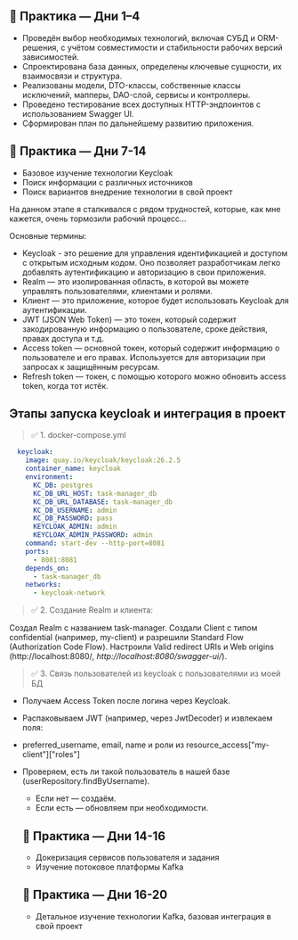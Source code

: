 ## 🔧 Практика — Дни 1–4

* Проведён выбор необходимых технологий, включая СУБД и ORM-решения, с учётом совместимости и стабильности рабочих версий зависимостей.
* Спроектирована база данных, определены ключевые сущности, их взаимосвязи и структура.
* Реализованы модели, DTO-классы, собственные классы исключений, мапперы, DAO-слой, сервисы и контроллеры.
* Проведено тестирование всех доступных HTTP-эндпоинтов с использованием Swagger UI.
* Сформирован план по дальнейшему развитию приложения.

## 🔧 Практика — Дни 7-14
* Базовое изучение технологии Keycloak
* Поиск информации с различных источников
* Поиск вариантов внедрение технологии в свой проект

На данном этапе я сталкивался с рядом трудностей, которые, как мне кажется, очень тормозили рабочий процесс...

Основные термины:
* Keycloak - это решение для управления идентификацией и доступом с открытым исходным кодом. Оно позволяет разработчикам легко добавлять аутентификацию и авторизацию в свои приложения.
* Realm — это изолированная область, в которой вы можете управлять пользователями, клиентами и ролями.
* Клиент — это приложение, которое будет использовать Keycloak для аутентификации.
* JWT (JSON Web Token) — это токен, который содержит закодированную информацию о пользователе, сроке действия, правах доступа и т.д.
* Access token — основной токен, который содержит информацию о пользователе и его правах. Используется для авторизации при запросах к защищённым ресурсам.
* Refresh token — токен, с помощью которого можно обновить access token, когда тот истёк.

## Этапы запуска keycloak и интеграция в проект

> ✅ 1. docker-compose.yml

```yml
  keycloak:
    image: quay.io/keycloak/keycloak:26.2.5
    container_name: keycloak
    environment:
      KC_DB: postgres
      KC_DB_URL_HOST: task-manager_db
      KC_DB_URL_DATABASE: task-manager_db
      KC_DB_USERNAME: admin
      KC_DB_PASSWORD: pass
      KEYCLOAK_ADMIN: admin
      KEYCLOAK_ADMIN_PASSWORD: admin
    command: start-dev --http-port=8081
    ports:
      - 8081:8081
    depends_on:
      - task-manager_db
    networks:
      - keycloak-network
```

> ✅ 2. Создание Realm и клиента:

Создал Realm с названием task-manager. Создали Client с типом confidential (например, my-client) и разрешили Standard Flow (Authorization Code Flow). Настроили Valid redirect URIs и Web origins (http://localhost:8080/*, http://localhost:8080/swagger-ui/*).

> ✅ 3. Связь пользователей из keycloak c пользователями из моей БД

* Получаем Access Token после логина через Keycloak.
* Распаковываем JWT (например, через JwtDecoder) и извлекаем поля:
* preferred_username, email, name и роли из resource_access["my-client"]["roles"]
* Проверяем, есть ли такой пользователь в нашей базе (userRepository.findByUsername).
  * Если нет — создаём.
  * Если есть — обновляем при необходимости.
 
  ## 🔧 Практика — Дни 14-16
  * Докеризация сервисов пользователя и задания
  * Изучение потоковое платформы Kafka

   ## 🔧 Практика — Дни 16-20
  * Детальное изучение технологии Kafka, базовая интеграция в свой проект
